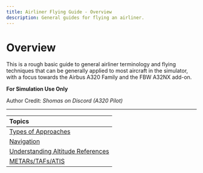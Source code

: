 ```yaml
---
title: Airliner Flying Guide - Overview
description: General guides for flying an airliner.
---
```


<link rel="stylesheet" href="../../../stylesheets/toc-tables.css">

# Overview

This is a rough basic guide to general airliner terminology and flying techniques that can be generally applied to most aircraft in the simulator, with a focus towards the Airbus A320 Family and the FBW A32NX add-on.

**For Simulation Use Only**

Author Credit: *Shomas on Discord (A320 Pilot)*

---

| Topics                                                |
|:------------------------------------------------------|
| [Types of Approaches](approaches.md)                  |
| [Navigation](navigation.md)                           |
| [Understanding Altitude References](altitude-refs.md) |
| [METARs/TAFs/ATIS](weather.md)                        |
